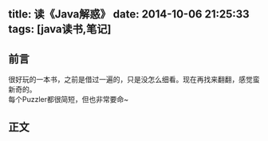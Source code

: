 title: 读《Java解惑》
date: 2014-10-06 21:25:33
tags: [java读书,笔记]
---
前言
---------------
很好玩的一本书，之前是借过一遍的，只是没怎么细看。现在再找来翻翻，感觉蛮新奇的。  
每个Puzzler都很简短，但也非常要命~

正文
------------
